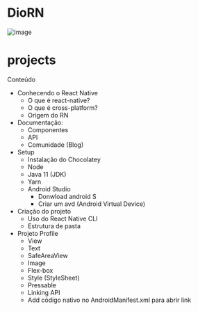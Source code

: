 # DioRN

![image](https://user-images.githubusercontent.com/90151800/170793734-baf9bf00-8f3d-4567-a969-89f43b09c9db.png)


# projects

Conteúdo
- Conhecendo o React Native
   - O que é react-native?
   - O que é cross-platform?
   - Origem do RN
- Documentação:
   - Componentes
   - API
   - Comunidade (Blog)
- Setup
   - Instalação do Chocolatey
   - Node
   - Java 11 (JDK)
   - Yarn
   - Android Studio
       - Donwload android S
       - Criar um avd (Android Virtual Device)
- Criação do projeto
    - Uso do React Native CLI
    - Estrutura de pasta
- Projeto Profile
   - View
   - Text
   - SafeAreaView
   - Image
   - Flex-box
   - Style (StyleSheet)
   - Pressable
    - Linking API
  - Add código nativo no AndroidManifest.xml para abrir link
